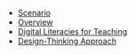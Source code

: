 

- [Scenario](scenario.md)
- [Overview](overview.md)
- [Digital Literacies for Teaching](digital-literacies-for-teaching.md)
- [Design-Thinking Approach](design-thinking-approach.md)
